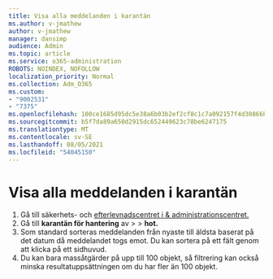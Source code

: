 ```yaml
---
title: Visa alla meddelanden i karantän
ms.author: v-jmathew
author: v-jmathew
manager: dansimp
audience: Admin
ms.topic: article
ms.service: o365-administration
ROBOTS: NOINDEX, NOFOLLOW
localization_priority: Normal
ms.collection: Adm_O365
ms.custom:
- "9002531"
- "7375"
ms.openlocfilehash: 100ce1685d95dc5e38a6b03b2ef2cf8c1c7a092157f4d30866b3dd36375ae2f0
ms.sourcegitcommit: b5f7da89a650d2915dc652449623c78be6247175
ms.translationtype: MT
ms.contentlocale: sv-SE
ms.lasthandoff: 08/05/2021
ms.locfileid: "54045150"
---
```

# <a name="view-all-quarantined-messages"></a>Visa alla meddelanden i karantän

1. Gå till säkerhets- och [efterlevnadscentret i & administrationscentret.](https://go.microsoft.com/fwlink/p/?linkid=2077143)
2. Gå till **karantän för hantering** av  >    >  **hot.**
3. Som standard sorteras meddelanden från nyaste till äldsta baserat på det datum då meddelandet togs emot. Du kan sortera på ett fält genom att klicka på ett sidhuvud.
4. Du kan bara massåtgärder på upp till 100 objekt, så filtrering kan också minska resultatuppsättningen om du har fler än 100 objekt.
